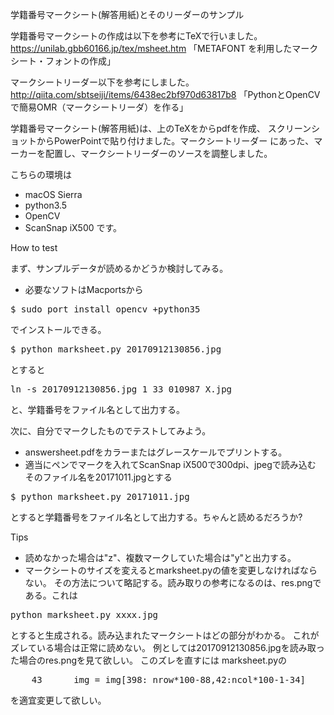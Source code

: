 学籍番号マークシート(解答用紙)とそのリーダーのサンプル

学籍番号マークシートの作成は以下を参考にTeXで行いました。
https://unilab.gbb60166.jp/tex/msheet.htm
「METAFONT を利用したマークシート・フォントの作成」

マークシートリーダー以下を参考にしました。
http://qiita.com/sbtseiji/items/6438ec2bf970d63817b8
「PythonとOpenCVで簡易OMR（マークシートリーダ）を作る」

学籍番号マークシート(解答用紙)は、上のTeXをからpdfを作成、
スクリーンショットからPowerPointで貼り付けました。マークシートリーダー
にあった、マーカーを配置し、マークシートリーダーのソースを調整しました。

こちらの環境は
* macOS Sierra
* python3.5
* OpenCV
* ScanSnap iX500
です。

How to test

まず、サンプルデータが読めるかどうか検討してみる。
* 必要なソフトはMacportsから
<pre>
$ sudo port install opencv +python35
</pre>
でインストールできる。
<pre>
$ python marksheet.py 20170912130856.jpg
</pre>
とすると
<pre>
ln -s 20170912130856.jpg 1_33_010987_X.jpg
</pre>
と、学籍番号をファイル名として出力する。

次に、自分でマークしたものでテストしてみよう。
* answersheet.pdfをカラーまたはグレースケールでプリントする。
* 適当にペンでマークを入れてScanSnap iX500で300dpi、jpegで読み込む
そのファイル名を20171011.jpgとする
<pre>
$ python marksheet.py 20171011.jpg
</pre>
とすると学籍番号をファイル名として出力する。ちゃんと読めるだろうか?

Tips
* 読めなかった場合は"z"、複数マークしていた場合は"y"と出力する。
* マークシートのサイズを変えるとmarksheet.pyの値を変更しなければならない。
その方法について略記する。読み取りの参考になるのは、res.pngである。これは
<pre>
python marksheet.py xxxx.jpg
</pre>
とすると生成される。読み込まれたマークシートはどの部分がわかる。
これがズレている場合は正常に読めない。
例としては20170912130856.jpgを読み取った場合のres.pngを見て欲しい。
このズレを直すには
marksheet.pyの
<pre>
    43      img = img[398:_nrow*100-88,42:ncol*100-1-34]
</pre>
を適宜変更して欲しい。

